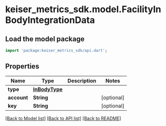 # keiser_metrics_sdk.model.FacilityInBodyIntegrationData

## Load the model package
```dart
import 'package:keiser_metrics_sdk/api.dart';
```

## Properties
Name | Type | Description | Notes
------------ | ------------- | ------------- | -------------
**type** | [**InBodyType**](InBodyType.md) |  | 
**account** | **String** |  | [optional] 
**key** | **String** |  | [optional] 

[[Back to Model list]](../README.md#documentation-for-models) [[Back to API list]](../README.md#documentation-for-api-endpoints) [[Back to README]](../README.md)


